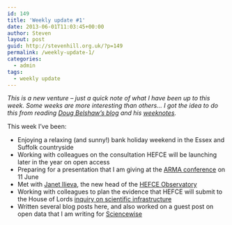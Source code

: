 ```yaml
---
id: 149
title: 'Weekly update #1'
date: 2013-06-01T11:03:45+00:00
author: Steven
layout: post
guid: http://stevenhill.org.uk/?p=149
permalink: /weekly-update-1/
categories:
  - admin
tags:
  - weekly update
---
```

_This is a new venture &#8211; just a quick note of what I have been up to this week. Some weeks are more interesting than others&#8230; I got the idea to do this from reading [Doug Belshaw&#8217;s blog](http://dougbelshaw.com/blog) and his [weeknotes](http://dougbelshaw.com/blog/category/weeknotes/)._

This week I&#8217;ve been:

  * Enjoying a relaxing (and sunny!) bank holiday weekend in the Essex and Suffolk countryside
  * <span style="line-height: 16px;">Working with colleagues on the consultation HEFCE will be launching later in the year on open access</span>
  * Preparing for a presentation that I am giving at the [ARMA conference](https://www.arma.ac.uk/events/annual-conference/arma-2013) on 11 June
  * Met with [Janet Ilieva](https://twitter.com/JanetIlieva), the new head of the [HEFCE Observatory](http://www.hefce.ac.uk/news/newsarchive/2013/name,78928,en.html)
  * Working with colleagues to plan the evidence that HEFCE will submit to the House of Lords [inquiry on scientific infrastructure](http://www.parliament.uk/business/committees/committees-a-z/lords-select/science-and-technology-committee/news/scientific-infrastructure-inquiry-launch/)
  * Written several blog posts here, and also worked on a guest post on open data that I am writing for [Sciencewise](http://www.sciencewise-erc.org.uk/)